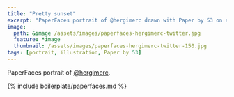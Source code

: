 ```yaml
---
title: "Pretty sunset"
excerpt: "PaperFaces portrait of @hergimerc drawn with Paper by 53 on an iPad."
image: 
  path: &image /assets/images/paperfaces-hergimerc-twitter.jpg 
  feature: *image
  thumbnail: /assets/images/paperfaces-hergimerc-twitter-150.jpg
tags: [portrait, illustration, Paper by 53]
---
```


PaperFaces portrait of [@hergimerc](https://twitter.com/hergimerc).

{% include boilerplate/paperfaces.md %}
